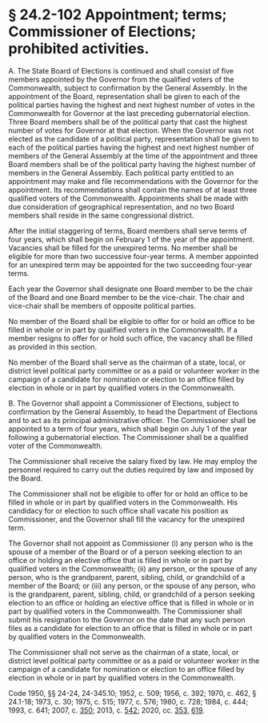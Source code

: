 # § 24.2-102 Appointment; terms; Commissioner of Elections; prohibited activities.

<p>A. The State Board of Elections is continued and shall consist of five members appointed by the Governor from the qualified voters of the Commonwealth, subject to confirmation by the General Assembly. In the appointment of the Board, representation shall be given to each of the political parties having the highest and next highest number of votes in the Commonwealth for Governor at the last preceding gubernatorial election. Three Board members shall be of the political party that cast the highest number of votes for Governor at that election. When the Governor was not elected as the candidate of a political party, representation shall be given to each of the political parties having the highest and next highest number of members of the General Assembly at the time of the appointment and three Board members shall be of the political party having the highest number of members in the General Assembly. Each political party entitled to an appointment may make and file recommendations with the Governor for the appointment. Its recommendations shall contain the names of at least three qualified voters of the Commonwealth. Appointments shall be made with due consideration of geographical representation, and no two Board members shall reside in the same congressional district.</p><p>After the initial staggering of terms, Board members shall serve terms of four years, which shall begin on February 1 of the year of the appointment. Vacancies shall be filled for the unexpired terms. No member shall be eligible for more than two successive four-year terms. A member appointed for an unexpired term may be appointed for the two succeeding four-year terms.</p><p>Each year the Governor shall designate one Board member to be the chair of the Board and one Board member to be the vice-chair. The chair and vice-chair shall be members of opposite political parties.</p><p>No member of the Board shall be eligible to offer for or hold an office to be filled in whole or in part by qualified voters in the Commonwealth. If a member resigns to offer for or hold such office, the vacancy shall be filled as provided in this section.</p><p>No member of the Board shall serve as the chairman of a state, local, or district level political party committee or as a paid or volunteer worker in the campaign of a candidate for nomination or election to an office filled by election in whole or in part by qualified voters in the Commonwealth.</p><p>B. The Governor shall appoint a Commissioner of Elections, subject to confirmation by the General Assembly, to head the Department of Elections and to act as its principal administrative officer. The Commissioner shall be appointed to a term of four years, which shall begin on July 1 of the year following a gubernatorial election. The Commissioner shall be a qualified voter of the Commonwealth.</p><p>The Commissioner shall receive the salary fixed by law. He may employ the personnel required to carry out the duties required by law and imposed by the Board.</p><p>The Commissioner shall not be eligible to offer for or hold an office to be filled in whole or in part by qualified voters in the Commonwealth. His candidacy for or election to such office shall vacate his position as Commissioner, and the Governor shall fill the vacancy for the unexpired term.</p><p>The Governor shall not appoint as Commissioner (i) any person who is the spouse of a member of the Board or of a person seeking election to an office or holding an elective office that is filled in whole or in part by qualified voters in the Commonwealth; (ii) any person, or the spouse of any person, who is the grandparent, parent, sibling, child, or grandchild of a member of the Board; or (iii) any person, or the spouse of any person, who is the grandparent, parent, sibling, child, or grandchild of a person seeking election to an office or holding an elective office that is filled in whole or in part by qualified voters in the Commonwealth. The Commissioner shall submit his resignation to the Governor on the date that any such person files as a candidate for election to an office that is filled in whole or in part by qualified voters in the Commonwealth.</p><p>The Commissioner shall not serve as the chairman of a state, local, or district level political party committee or as a paid or volunteer worker in the campaign of a candidate for nomination or election to an office filled by election in whole or in part by qualified voters in the Commonwealth.</p><p>Code 1950, §§ 24-24, 24-345.10; 1952, c. 509; 1956, c. 392; 1970, c. 462, § 24.1-18; 1973, c. 30; 1975, c. 515; 1977, c. 576; 1980, c. 728; 1984, c. 444; 1993, c. 641; 2007, c. <a href='http://lis.virginia.gov/cgi-bin/legp604.exe?071+ful+CHAP0350'>350</a>; 2013, c. <a href='http://lis.virginia.gov/cgi-bin/legp604.exe?131+ful+CHAP0542'>542</a>; 2020, cc. <a href='http://lis.virginia.gov/cgi-bin/legp604.exe?201+ful+CHAP0353'>353</a>, <a href='http://lis.virginia.gov/cgi-bin/legp604.exe?201+ful+CHAP0619'>619</a>.</p>